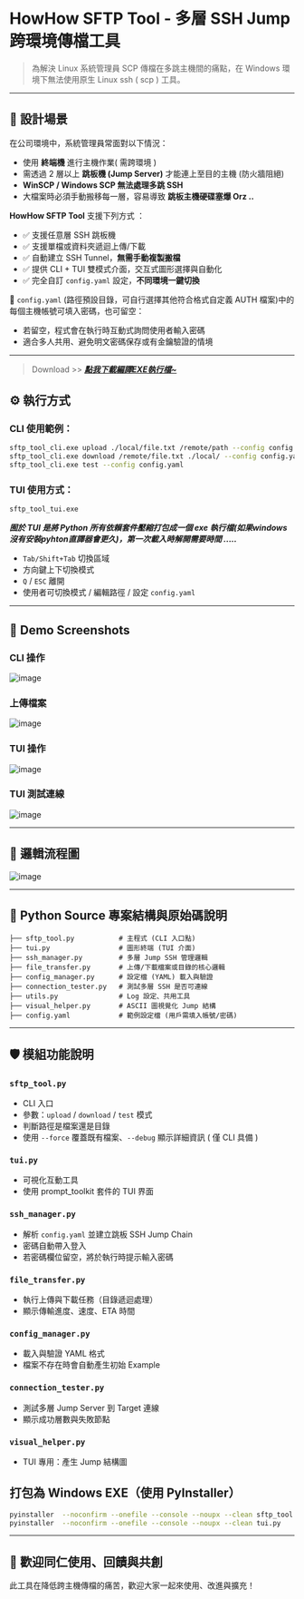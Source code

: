 #  HowHow SFTP Tool - 多層 SSH Jump 跨環境傳檔工具

> 為解決 Linux 系統管理員 SCP 傳檔在多跳主機間的痛點，在 Windows 環境下無法使用原生 Linux ssh ( scp ) 工具。

---

## 📌 設計場景

在公司環境中，系統管理員常面對以下情況：

- 使用 **終端機** 進行主機作業( 需跨環境 )
- 需透過 2 層以上 **跳板機 (Jump Server)** 才能連上至目的主機 (防火牆阻絕)
- **WinSCP / Windows SCP 無法處理多跳 SSH**
- 大檔案時必須手動搬移每一層，容易導致 **跳板主機硬碟塞爆 Orz ..**


**HowHow SFTP Tool**  支援下列方式 ：

- ✅ 支援任意層 SSH 跳板機
- ✅ 支援單檔或資料夾遞迴上傳/下載
- ✅ 自動建立 SSH Tunnel，**無需手動複製搬檔**
- ✅ 提供 CLI + TUI 雙模式介面，交互式圖形選擇與自動化
- ✅ 完全自訂 `config.yaml` 設定，**不同環境一鍵切換**

🔐 `config.yaml` (路徑預設目錄，可自行選擇其他符合格式自定義 AUTH 檔案)中的每個主機帳號可填入密碼，也可留空：
- 若留空，程式會在執行時互動式詢問使用者輸入密碼
- 適合多人共用、避免明文密碼保存或有金鑰驗證的情境

---

>Download >>
***[點我下載編譯EXE執行檔~](https://github.com/JeffWen0105/Linux_multi_sftp_tool/releases)***



## ⚙️ 執行方式

### CLI 使用範例：
```bash
sftp_tool_cli.exe upload ./local/file.txt /remote/path --config config.yaml --force
sftp_tool_cli.exe download /remote/file.txt ./local/ --config config.yaml
sftp_tool_cli.exe test --config config.yaml
```

### TUI 使用方式：
```bash
sftp_tool_tui.exe
```

***囿於 TUI 是將 Python 所有依賴套件壓縮打包成一個 exe 執行檔(如果windows 沒有安裝pyhton直譯器會更久)，第一次載入時解開需要時間 .....***


- `Tab/Shift+Tab` 切換區域
- 方向鍵上下切換模式
- `Q` / `ESC` 離開
- 使用者可切換模式 / 編輯路徑 / 設定 `config.yaml`

---

## 📣 Demo Screenshots

### CLI 操作

![image](screenshots/001.JPG)

### 上傳檔案

![image](screenshots/002.JPG)

### TUI 操作

![image](screenshots/003.JPG)

### TUI 測試連線

![image](screenshots/004.JPG)

---

## 📝 邏輯流程圖


	
![image](screenshots/002.PNG)


---

## 📂 Python Source 專案結構與原始碼說明

```
├── sftp_tool.py           # 主程式 (CLI 入口點)
├── tui.py                 # 圖形終端 (TUI 介面)
├── ssh_manager.py         # 多層 Jump SSH 管理邏輯
├── file_transfer.py       # 上傳/下載檔案或目錄的核心邏輯
├── config_manager.py      # 設定檔 (YAML) 載入與驗證
├── connection_tester.py   # 測試多層 SSH 是否可連線
├── utils.py               # Log 設定、共用工具
├── visual_helper.py       # ASCII 圖視覺化 Jump 結構
├── config.yaml            # 範例設定檔 (用戶需填入帳號/密碼)
```

---

## 🛡️ 模組功能說明

### `sftp_tool.py`
- CLI 入口
- 參數：`upload` / `download` / `test` 模式
- 判斷路徑是檔案還是目錄
- 使用 `--force` 覆蓋既有檔案、`--debug` 顯示詳細資訊 ( 僅 CLI 具備 )

### `tui.py`
- 可視化互動工具
- 使用 prompt_toolkit 套件的 TUI 界面

### `ssh_manager.py`
- 解析 `config.yaml` 並建立跳板 SSH Jump Chain
- 密碼自動帶入登入
- 若密碼欄位留空，將於執行時提示輸入密碼

### `file_transfer.py`
- 執行上傳與下載任務（目錄遞迴處理）
- 顯示傳輸進度、速度、ETA 時間

### `config_manager.py`
- 載入與驗證 YAML 格式
- 檔案不存在時會自動產生初始 Example

### `connection_tester.py`
- 測試多層 Jump Server 到 Target 連線
- 顯示成功層數與失敗節點

### `visual_helper.py`
- TUI 專用：產生 Jump 結構圖


## 打包為 Windows EXE（使用 PyInstaller）

```bash
pyinstaller  --noconfirm --onefile --console --noupx --clean sftp_tool.py
pyinstaller  --noconfirm --onefile --console --noupx --clean tui.py
```



---

## 📣 歡迎同仁使用、回饋與共創

此工具在降低跨主機傳檔的痛苦，歡迎大家一起來使用、改進與擴充！

